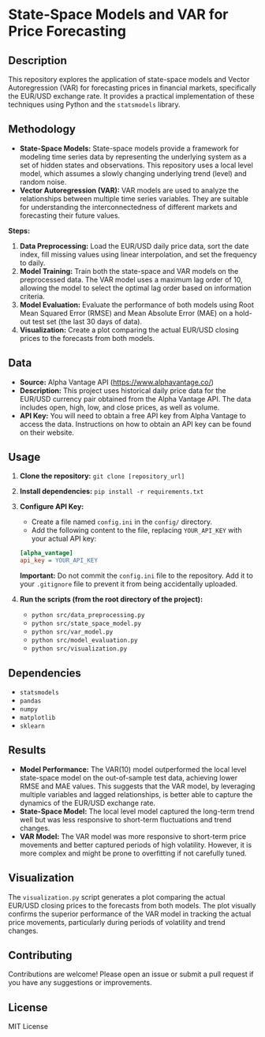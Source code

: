# State-Space Models and VAR for Price Forecasting

## Description

This repository explores the application of state-space models and Vector Autoregression (VAR) for forecasting prices in financial markets, specifically the EUR/USD exchange rate. It provides a practical implementation of these techniques using Python and the `statsmodels` library.

## Methodology

* **State-Space Models:** State-space models provide a framework for modeling time series data by representing the underlying system as a set of hidden states and observations. This repository uses a local level model, which assumes a slowly changing underlying trend (level) and random noise.
* **Vector Autoregression (VAR):** VAR models are used to analyze the relationships between multiple time series variables. They are suitable for understanding the interconnectedness of different markets and forecasting their future values.

**Steps:**

1. **Data Preprocessing:** Load the EUR/USD daily price data, sort the date index, fill missing values using linear interpolation, and set the frequency to daily.
2. **Model Training:** Train both the state-space and VAR models on the preprocessed data. The VAR model uses a maximum lag order of 10, allowing the model to select the optimal lag order based on information criteria.
3. **Model Evaluation:** Evaluate the performance of both models using Root Mean Squared Error (RMSE) and Mean Absolute Error (MAE) on a hold-out test set (the last 30 days of data).
4. **Visualization:** Create a plot comparing the actual EUR/USD closing prices to the forecasts from both models.

## Data

* **Source:** Alpha Vantage API (https://www.alphavantage.co/)
* **Description:** This project uses historical daily price data for the EUR/USD currency pair obtained from the Alpha Vantage API. The data includes open, high, low, and close prices, as well as volume.
* **API Key:** You will need to obtain a free API key from Alpha Vantage to access the data. Instructions on how to obtain an API key can be found on their website. 

## Usage

1. **Clone the repository:** `git clone [repository_url]`
2. **Install dependencies:** `pip install -r requirements.txt`
3. **Configure API Key:**
    - Create a file named `config.ini` in the `config/` directory.
    - Add the following content to the file, replacing `YOUR_API_KEY` with your actual API key:

    ```ini
    [alpha_vantage]
    api_key = YOUR_API_KEY
    ```

    **Important:** Do not commit the `config.ini` file to the repository. Add it to your `.gitignore` file to prevent it from being accidentally uploaded. 

4. **Run the scripts (from the root directory of the project):**
    * `python src/data_preprocessing.py`
    * `python src/state_space_model.py`
    * `python src/var_model.py`
    * `python src/model_evaluation.py`
    * `python src/visualization.py`

## Dependencies

* `statsmodels`
* `pandas`
* `numpy`
* `matplotlib`
* `sklearn`

## Results

* **Model Performance:** The VAR(10) model outperformed the local level state-space model on the out-of-sample test data, achieving lower RMSE and MAE values. This suggests that the VAR model, by leveraging multiple variables and lagged relationships, is better able to capture the dynamics of the EUR/USD exchange rate.
* **State-Space Model:** The local level model captured the long-term trend well but was less responsive to short-term fluctuations and trend changes.
* **VAR Model:** The VAR model was more responsive to short-term price movements and better captured periods of high volatility. However, it is more complex and might be prone to overfitting if not carefully tuned.

## Visualization

The `visualization.py` script generates a plot comparing the actual EUR/USD closing prices to the forecasts from both models. The plot visually confirms the superior performance of the VAR model in tracking the actual price movements, particularly during periods of volatility and trend changes.

## Contributing

Contributions are welcome! Please open an issue or submit a pull request if you have any suggestions or improvements.

## License

MIT License
